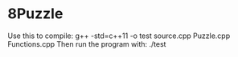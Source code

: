 # 8Puzzle
Use this to compile: g++ -std=c++11 -o test source.cpp Puzzle.cpp Functions.cpp
Then run the program with: ./test
